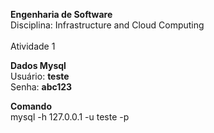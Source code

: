 **Engenharia de Software**  
Disciplina: Infrastructure and Cloud Computing<br/><br/>
Atividade 1  

**Dados Mysql**    
Usuário: **teste**  
Senha: **abc123**  

**Comando**    
mysql -h 127.0.0.1 -u teste -p

